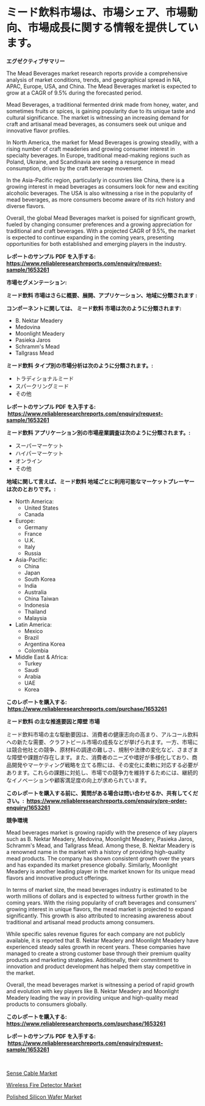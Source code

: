 <p><h1>ミード飲料市場は、市場シェア、市場動向、市場成長に関する情報を提供しています。</h1></p><p><strong>エグゼクティブサマリー</strong></p>
<p><p>The Mead Beverages market research reports provide a comprehensive analysis of market conditions, trends, and geographical spread in NA, APAC, Europe, USA, and China. The Mead Beverages market is expected to grow at a CAGR of 9.5% during the forecasted period.</p><p>Mead Beverages, a traditional fermented drink made from honey, water, and sometimes fruits or spices, is gaining popularity due to its unique taste and cultural significance. The market is witnessing an increasing demand for craft and artisanal mead beverages, as consumers seek out unique and innovative flavor profiles.</p><p>In North America, the market for Mead Beverages is growing steadily, with a rising number of craft meaderies and growing consumer interest in specialty beverages. In Europe, traditional mead-making regions such as Poland, Ukraine, and Scandinavia are seeing a resurgence in mead consumption, driven by the craft beverage movement.</p><p>In the Asia-Pacific region, particularly in countries like China, there is a growing interest in mead beverages as consumers look for new and exciting alcoholic beverages. The USA is also witnessing a rise in the popularity of mead beverages, as more consumers become aware of its rich history and diverse flavors.</p><p>Overall, the global Mead Beverages market is poised for significant growth, fueled by changing consumer preferences and a growing appreciation for traditional and craft beverages. With a projected CAGR of 9.5%, the market is expected to continue expanding in the coming years, presenting opportunities for both established and emerging players in the industry.</p></p>
<p><strong>レポートのサンプル PDF を入手する: <a href="https://www.reliableresearchreports.com/enquiry/request-sample/1653261">https://www.reliableresearchreports.com/enquiry/request-sample/1653261</a></strong></p>
<p><strong>市場セグメンテーション:</strong></p>
<p><strong> ミード飲料 市場はさらに概要、展開、アプリケーション、地域に分類されます :</strong></p>
<p><strong>コンポーネントに関しては、 ミード飲料 市場は次のように分類されます: &nbsp;</strong></p>
<p><ul><li>B. Nektar Meadery</li><li>Medovina</li><li>Moonlight Meadery</li><li>Pasieka Jaros</li><li>Schramm's Mead</li><li>Tallgrass Mead</li></ul></p>
<p><strong> ミード飲料 タイプ別の市場分析は次のように分類されます。:</strong></p>
<p><ul><li>トラディショナルミード</li><li>スパークリングミード</li><li>その他</li></ul></p>
<p><strong>レポートのサンプル PDF を入手する: &nbsp;<a href="https://www.reliableresearchreports.com/enquiry/request-sample/1653261">https://www.reliableresearchreports.com/enquiry/request-sample/1653261</a></strong></p>
<p><strong> ミード飲料 アプリケーション別の市場産業調査は次のように分類されます。:</strong></p>
<p><ul><li>スーパーマーケット</li><li>ハイパーマーケット</li><li>オンライン</li><li>その他</li></ul></p>
<p><strong>地域に関して言えば、ミード飲料 地域ごとに利用可能なマーケットプレーヤーは次のとおりです。:</strong></p>
<p><ul>
    <li>
        North America:
        <ul>
            <li>United States</li>
            <li>Canada</li>
        </ul>
    </li>
    <li>
        Europe:
        <ul>
            <li>Germany</li>
            <li>France</li>
            <li>U.K.</li>
            <li>Italy</li>
            <li>Russia</li>
        </ul>
    </li>
    <li>
        Asia-Pacific:
        <ul>
            <li>China</li>
            <li>Japan</li>
            <li>South Korea</li>
            <li>India</li>
            <li>Australia</li>
            <li>China Taiwan</li>
            <li>Indonesia</li>
            <li>Thailand</li>
            <li>Malaysia</li>
        </ul>
    </li>
    <li>
        Latin America:
        <ul>
            <li>Mexico</li>
            <li>Brazil</li>
            <li>Argentina Korea</li>
            <li>Colombia</li>
        </ul>
    </li>
    <li>
        Middle East & Africa:
        <ul>
            <li>Turkey</li>
            <li>Saudi</li>
            <li>Arabia</li>
            <li>UAE</li>
            <li>Korea</li>
        </ul>
    </li>
    </ul></p>
<p><strong>このレポートを購入する: &nbsp;<a href="https://www.reliableresearchreports.com/purchase/1653261">https://www.reliableresearchreports.com/purchase/1653261</a></strong></p>
<p><strong>ミード飲料 の主な推進要因と障壁 市場</strong></p>
<p><p>ミード飲料市場の主な駆動要因は、消費者の健康志向の高まり、アルコール飲料への新たな需要、クラフトビール市場の成長などが挙げられます。一方、市場には競合他社との競争、原材料の調達の難しさ、規制や法律の変化など、さまざまな障壁や課題が存在します。また、消費者のニーズや嗜好が多様化しており、商品開発やマーケティング戦略を立てる際には、その変化に柔軟に対応する必要があります。これらの課題に対処し、市場での競争力を維持するためには、継続的なイノベーションや顧客満足度の向上が求められています。</p></p>
<p><strong>このレポートを購入する前に、質問がある場合は問い合わせるか、共有してください。:&nbsp; <a href="https://www.reliableresearchreports.com/enquiry/pre-order-enquiry/1653261">https://www.reliableresearchreports.com/enquiry/pre-order-enquiry/1653261</a></strong></p>
<p><strong>競争環境</strong></p>
<p><p>Mead beverages market is growing rapidly with the presence of key players such as B. Nektar Meadery, Medovina, Moonlight Meadery, Pasieka Jaros, Schramm's Mead, and Tallgrass Mead. Among these, B. Nektar Meadery is a renowned name in the market with a history of providing high-quality mead products. The company has shown consistent growth over the years and has expanded its market presence globally. Similarly, Moonlight Meadery is another leading player in the market known for its unique mead flavors and innovative product offerings.</p><p>In terms of market size, the mead beverages industry is estimated to be worth millions of dollars and is expected to witness further growth in the coming years. With the rising popularity of craft beverages and consumers' growing interest in unique flavors, the mead market is projected to expand significantly. This growth is also attributed to increasing awareness about traditional and artisanal mead products among consumers.</p><p>While specific sales revenue figures for each company are not publicly available, it is reported that B. Nektar Meadery and Moonlight Meadery have experienced steady sales growth in recent years. These companies have managed to create a strong customer base through their premium quality products and marketing strategies. Additionally, their commitment to innovation and product development has helped them stay competitive in the market.</p><p>Overall, the mead beverages market is witnessing a period of rapid growth and evolution with key players like B. Nektar Meadery and Moonlight Meadery leading the way in providing unique and high-quality mead products to consumers globally.</p></p>
<p><strong>このレポートを購入する: &nbsp; <a href="https://www.reliableresearchreports.com/purchase/1653261">https://www.reliableresearchreports.com/purchase/1653261</a></strong></p>
<p><strong>レポートのサンプル PDF を入手する: &nbsp;<a href="https://www.reliableresearchreports.com/enquiry/request-sample/1653261">https://www.reliableresearchreports.com/enquiry/request-sample/1653261</a></strong><strong></strong></p>
<p>&nbsp;</p>
<p><p><a href="https://github.com/ashepherd82/Market-Research-Report-List-3/blob/main/sense-cable-market.md">Sense Cable Market</a></p><p><a href="https://github.com/okotobwrhuteie/Market-Research-Report-List-1/blob/main/wireless-fire-detector-market.md">Wireless Fire Detector Market</a></p><p><a href="https://github.com/irfadac/Market-Research-Report-List-2/blob/main/polished-silicon-wafer-market.md">Polished Silicon Wafer Market</a></p></p>